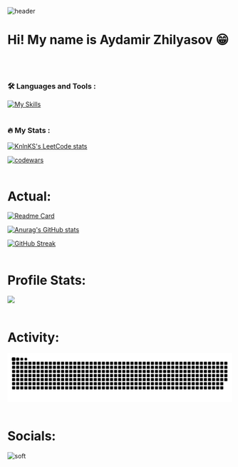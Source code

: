 ![header](https://capsule-render.vercel.app/api?type=waving&color=gradient&height=256&section=header&text=Hello%20World!&fontSize=75&animation=fadeIn&fontAlignY=38&desc=Welcome%20to%20my%20GitHub%20profile!%20Put%20stars,%20fork%20and%20contribute!&descAlignY=51&descAlign=62)

# Hi! My name is Aydamir Zhilyasov 😁
<br><br>
### :hammer_and_wrench: Languages and Tools :

[![My Skills](https://skillicons.dev/icons?i=js,ts,html,css,sass,react,redux,tailwind,nodejs,py,bots,docker,firebase,git,github,heroku,sqlite,vite,webpack&perline=7)](https://skillicons.dev)
<br><br>
### :fire: My Stats :
[![KnlnKS's LeetCode stats](https://leetcode-stats-six.vercel.app/api?username=KnlnKS&theme=dark)](https://github.com/KnlnKS/leetcode-stats)

[![codewars](https://www.codewars.com/users/username/badges/large)](https://www.codewars.com/users/username)
<br><br>
# Actual:

[![Readme Card](https://github-readme-stats.vercel.app/api/pin/?username=Zhilyasov&repo=ToDo)](https://github.com/Zhilyasov/ToDo)

[![Anurag's GitHub stats](https://github-readme-stats.vercel.app/api?username=Zhilyasov)](https://github.com/anuraghazra/github-readme-stats)

[![GitHub Streak](https://github-readme-streak-stats.herokuapp.com/?user=Zhilyasov&theme=dark&background=000000)](https://git.io/streak-stats)
<br><br>
# **Profile Stats:**

![](https://github-profile-summary-cards.vercel.app/api/cards/stats?username=Zhilyasov&theme=solarized_dark)
<br><br>
# **Activity:** 
![snake gif](https://github.com/Zhilyasov/Zhilyasov/blob/output/github-contribution-grid-snake-dark.svg)
<br><br>
# **Socials:**


![soft](https://capsule-render.vercel.app/api?type=soft&color=gradient&text=Come%20again!&fontSize=40&animation=twinkling)
